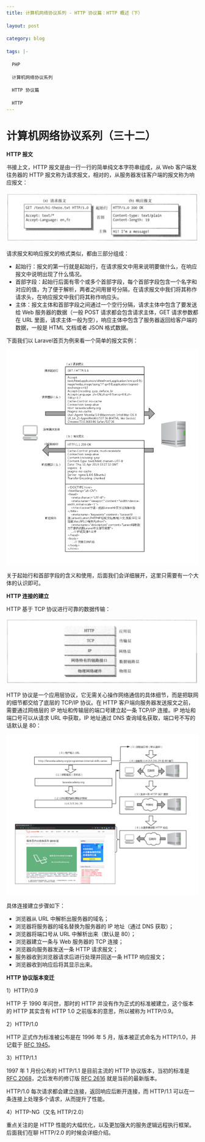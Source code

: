 ```yaml
---
title: 计算机网络协议系列 - HTTP 协议篇：HTTP 概述（下）

layout: post

category: blog

tags: |-

  PHP

  计算机网络协议系列
  
  HTTP 协议篇

  HTTP
---
```




# 计算机网络协议系列（三十二）



**HTTP 报文**

书接上文，HTTP 报文是由一行一行的简单纯文本字符串组成，从 Web 客户端发往务器的 HTTP 报文称为请求报文，相对的，从服务器发往客户端的报文称为响应报文：

![img](/assets/post/95ab9c0114364c590fb96d9f5e0901ee79b2096623c1d374afdb0007a15ab586.png)

请求报文和响应报文的格式类似，都由三部分组成：

- 起始行：报文的第一行就是起始行，在请求报文中用来说明要做什么，在响应报文中说明出现了什么情况。
- 首部字段：起始行后面有零个或多个首部字段，每个首部字段包含一个名字和对应的值，为了便于解析，两者之间用冒号分隔，在请求报文中我们将其称作请求头，在响应报文中我们将其称作响应头。
- 主体：报文主体和首部字段之间通过一个空行分隔，请求主体中包含了要发送给 Web 服务器的数据（一般 POST 请求都会包含请求主体，GET 请求参数都在 URL 里面，请求主体一般为空），响应主体中包含了服务器返回给客户端的数据，一般是 HTML 文档或者 JSON 格式数据。

下面我们以 Laravel首页为例来看一个简单的报文实例：

![img](/assets/post/e61b542b08ec47f09c0616dd4998408d28c4a901080264355c734181e10604d9.png)

关于起始行和首部字段的含义和使用，后面我们会详细展开，这里只需要有一个大体的认识即可。

**HTTP 连接的建立**

HTTP 基于 TCP 协议进行可靠的数据传输：

![img](/assets/post/d97de14e5ced2d2e7437e972a22fa3846578d6fafeb0f99991ae299f27afb0d9.png)

HTTP 协议是一个应用层协议，它无需关心操作网络通信的具体细节，而是把联网的细节都交给了底层的 TCP/IP 协议。在 HTTP 客户端向服务器发送报文之前，需要通过网络层的 IP 地址和传输层的端口号建立起一条 TCP/IP 连接。IP 地址和端口号可以从请求 URL 中获取，IP 地址通过 DNS 查询域名获取，端口号不写的话默认是 80：

![img](/assets/post/109d71f01a9046cd2d740620ba2a33ee66a54b3a30dddbd8e5d8b849b9861233.png)

具体连接建立步骤如下：

- 浏览器从 URL 中解析出服务器的域名；
- 浏览器将服务器的域名替换为服务器的 IP 地址（通过 DNS 获取）；
- 浏览器将端口号从 URL 中解析出来（默认是 80）；
- 浏览器建立一条与 Web 服务器的 TCP 连接；
- 浏览器向服务器发送一条 HTTP 请求报文；
- 服务器收到浏览器请求后进行处理并回送一条 HTTP 响应报文；
- 浏览器收到响应后将其显示出来。

**HTTP 协议版本变迁**

1）HTTP/0.9

HTTP 于 1990 年问世，那时的 HTTP 并没有作为正式的标准被建立，这个版本的 HTTP 其实含有 HTTP 1.0 之前版本的意思，所以被称为 HTTP/0.9。

2）HTTP/1.0

HTTP 正式作为标准被公布是在 1996 年 5 月，版本被正式命名为 HTTP/1.0，并记载于 [RFC 1945](https://www.ietf.org/rfc/rfc1945.txt)。

3）HTTP/1.1

1997 年 1 月份公布的 HTTP/1.1 是目前主流的 HTTP 协议版本，当初的标准是 [RFC 2068](https://www.ietf.org/rfc/rfc2068.txt)，之后发布的修订版 [RFC 2616](https://www.ietf.org/rfc/rfc2616.txt) 就是当前的最新版本。

HTTP/1.0 每次请求都会建立连接，返回响应后断开连接，而 HTTP/1.1 可以在一条连接上处理多个请求，从而提升了性能。

4）HTTP-NG（又名 HTTP/2.0）

重点关注的是 HTTP 性能的大幅优化，以及更加强大的服务逻辑远程执行框架。后面我们在聊 HTTP/2.0 的时候会详细介绍。